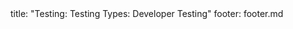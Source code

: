 <frontmatter>
title: "Testing: Testing Types: Developer Testing"
footer: footer.md
</frontmatter>

<include src="container-inPage-asFlat.md" boilerplate />